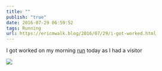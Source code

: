 ```yaml
---
title: ""
publish: "true"
date: 2016-07-29 06:59:52
tags: Running
url: https://ericmwalk.blog/2016/07/29/i-got-worked.html
---
```


I got worked on my morning [run](https://www.strava.com/activities/657353059) today as I had a visitor

![](https://ericmwalk.blog/uploads/2022/293aca3e4e.jpg)